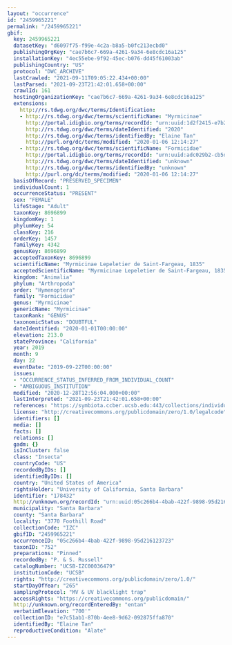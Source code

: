 ```yaml
---
layout: "occurrence"
id: "2459965221"
permalink: "/2459965221"
gbif:
  key: 2459965221
  datasetKey: "d6097f75-f99e-4c2a-b8a5-b0fc213ecbd0"
  publishingOrgKey: "cae7b6c7-669a-4261-9a34-6e8cdc16a125"
  installationKey: "4ec55ebe-9f92-45ec-b076-dd45f61003ab"
  publishingCountry: "US"
  protocol: "DWC_ARCHIVE"
  lastCrawled: "2021-09-11T09:05:22.434+00:00"
  lastParsed: "2021-09-23T21:42:01.658+00:00"
  crawlId: 161
  hostingOrganizationKey: "cae7b6c7-669a-4261-9a34-6e8cdc16a125"
  extensions:
    http://rs.tdwg.org/dwc/terms/Identification:
    - http://rs.tdwg.org/dwc/terms/scientificName: "Myrmicinae"
      http://portal.idigbio.org/terms/recordId: "urn:uuid:1d2f2415-e7b2-4e51-819b-7e8670ebacc1"
      http://rs.tdwg.org/dwc/terms/dateIdentified: "2020"
      http://rs.tdwg.org/dwc/terms/identifiedBy: "Elaine Tan"
      http://purl.org/dc/terms/modified: "2020-01-06 12:14:27"
    - http://rs.tdwg.org/dwc/terms/scientificName: "Formicidae"
      http://portal.idigbio.org/terms/recordId: "urn:uuid:adc029b2-cb5d-44b0-a32d-cdfc60f1d28a"
      http://rs.tdwg.org/dwc/terms/dateIdentified: "unknown"
      http://rs.tdwg.org/dwc/terms/identifiedBy: "unknown"
      http://purl.org/dc/terms/modified: "2020-01-06 12:14:27"
  basisOfRecord: "PRESERVED_SPECIMEN"
  individualCount: 1
  occurrenceStatus: "PRESENT"
  sex: "FEMALE"
  lifeStage: "Adult"
  taxonKey: 8696899
  kingdomKey: 1
  phylumKey: 54
  classKey: 216
  orderKey: 1457
  familyKey: 4342
  genusKey: 8696899
  acceptedTaxonKey: 8696899
  scientificName: "Myrmicinae Lepeletier de Saint-Fargeau, 1835"
  acceptedScientificName: "Myrmicinae Lepeletier de Saint-Fargeau, 1835"
  kingdom: "Animalia"
  phylum: "Arthropoda"
  order: "Hymenoptera"
  family: "Formicidae"
  genus: "Myrmicinae"
  genericName: "Myrmicinae"
  taxonRank: "GENUS"
  taxonomicStatus: "DOUBTFUL"
  dateIdentified: "2020-01-01T00:00:00"
  elevation: 213.0
  stateProvince: "California"
  year: 2019
  month: 9
  day: 22
  eventDate: "2019-09-22T00:00:00"
  issues:
  - "OCCURRENCE_STATUS_INFERRED_FROM_INDIVIDUAL_COUNT"
  - "AMBIGUOUS_INSTITUTION"
  modified: "2020-12-28T12:56:04.000+00:00"
  lastInterpreted: "2021-09-23T21:42:01.658+00:00"
  references: "https://symbiota.ccber.ucsb.edu:443/collections/individual/index.php?occid=178432"
  license: "http://creativecommons.org/publicdomain/zero/1.0/legalcode"
  identifiers: []
  media: []
  facts: []
  relations: []
  gadm: {}
  isInCluster: false
  class: "Insecta"
  countryCode: "US"
  recordedByIDs: []
  identifiedByIDs: []
  country: "United States of America"
  rightsHolder: "University of California, Santa Barbara"
  identifier: "178432"
  http://unknown.org/recordId: "urn:uuid:05c266b4-4bab-422f-9898-95d216123723"
  municipality: "Santa Barbara"
  county: "Santa Barbara"
  locality: "3770 Foothill Road"
  collectionCode: "IZC"
  gbifID: "2459965221"
  occurrenceID: "05c266b4-4bab-422f-9898-95d216123723"
  taxonID: "752"
  preparations: "Pinned"
  recordedBy: "P. & S. Russell"
  catalogNumber: "UCSB-IZC00036479"
  institutionCode: "UCSB"
  rights: "http://creativecommons.org/publicdomain/zero/1.0/"
  startDayOfYear: "265"
  samplingProtocol: "MV & UV blacklight trap"
  accessRights: "https://creativecommons.org/publicdomain/"
  http://unknown.org/recordEnteredBy: "entan"
  verbatimElevation: "700'"
  collectionID: "e7c51ab1-870b-4ee8-9d62-092875ffa870"
  identifiedBy: "Elaine Tan"
  reproductiveCondition: "Alate"
---
```

